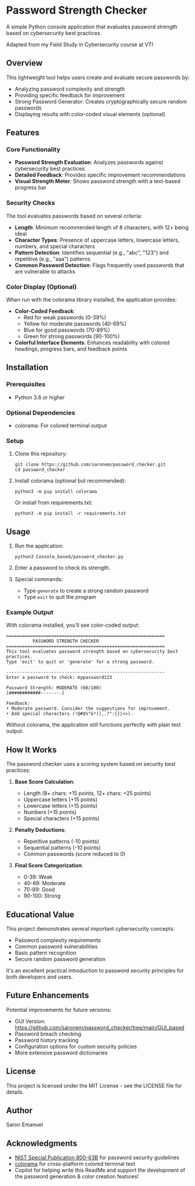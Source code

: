 # Password Strength Checker

A simple Python console application that evaluates password strength based on cybersecurity best practices.

Adapted from my Field Study in Cybersecurity course at VT!

## Overview

This lightweight tool helps users create and evaluate secure passwords by:
- Analyzing password complexity and strength
- Providing specific feedback for improvement
- Strong Password Generator: Creates cryptographically secure random passwords
- Displaying results with color-coded visual elements (optional)

## Features

### Core Functionality

- **Password Strength Evaluation**: Analyzes passwords against cybersecurity best practices
- **Detailed Feedback**: Provides specific improvement recommendations
- **Visual Strength Meter**: Shows password strength with a text-based progress bar

### Security Checks

The tool evaluates passwords based on several criteria:

- **Length**: Minimum recommended length of 8 characters, with 12+ being ideal
- **Character Types**: Presence of uppercase letters, lowercase letters, numbers, and special characters
- **Pattern Detection**: Identifies sequential (e.g., "abc", "123") and repetitive (e.g., "aaa") patterns
- **Common Password Detection**: Flags frequently used passwords that are vulnerable to attacks

### Color Display (Optional)

When run with the colorama library installed, the application provides:

- **Color-Coded Feedback**: 
  - Red for weak passwords (0-39%)
  - Yellow for moderate passwords (40-69%)
  - Blue for good passwords (70-89%)
  - Green for strong passwords (90-100%)
- **Colorful Interface Elements**: Enhances readability with colored headings, progress bars, and feedback points

## Installation

### Prerequisites
- Python 3.6 or higher

### Optional Dependencies
- colorama: For colored terminal output

### Setup
1. Clone this repository:
   ```
   git clone https://github.com/saronem/password_checker.git
   cd password_checker
   ```

2. Install colorama (optional but recommended):
   ```
   python3 -m pip install colorama
   ```
   
   Or install from requirements.txt:
   ```
   python3 -m pip install -r requirements.txt
   ```

## Usage

1. Run the application:
   ```
   python3 Console_based/password_checker.py
   ```

2. Enter a password to check its strength.

3. Special commands:
   - Type `generate` to create a strong random password
   - Type `exit` to quit the program

### Example Output

With colorama installed, you'll see color-coded output:

```
============================================================
          PASSWORD STRENGTH CHECKER
============================================================
This tool evaluates password strength based on cybersecurity best practices.
Type 'exit' to quit or 'generate' for a strong password.

------------------------------------------------------------
Enter a password to check: mypassword123

Password Strength: MODERATE (60/100)
[############--------]

Feedback:
• Moderate password. Consider the suggestions for improvement.
• Add special characters (!@#$%^&*(),.?":{}|<>).
```

Without colorama, the application still functions perfectly with plain text output.

## How It Works

The password checker uses a scoring system based on security best practices:

1. **Base Score Calculation**:
   - Length (8+ chars: +15 points, 12+ chars: +25 points)
   - Uppercase letters (+15 points)
   - Lowercase letters (+15 points)
   - Numbers (+15 points)
   - Special characters (+15 points)

2. **Penalty Deductions**:
   - Repetitive patterns (-10 points)
   - Sequential patterns (-10 points)
   - Common passwords (score reduced to 0)

3. **Final Score Categorization**:
   - 0-39: Weak
   - 40-69: Moderate
   - 70-89: Good
   - 90-100: Strong

## Educational Value

This project demonstrates several important cybersecurity concepts:
- Password complexity requirements
- Common password vulnerabilities
- Basic pattern recognition
- Secure random password generation

It's an excellent practical introduction to password security principles for both developers and users.

## Future Enhancements

Potential improvements for future versions:
- GUI Version: https://github.com/saronem/password_checker/tree/main/GUI_based
- Password breach checking
- Password history tracking
- Configuration options for custom security policies
- More extensive password dictionaries

## License

This project is licensed under the MIT License - see the LICENSE file for details.

## Author

Saron Emanuel

## Acknowledgments

- [NIST Special Publication 800-63B](https://pages.nist.gov/800-63-3/sp800-63b.html) for password security guidelines
- [colorama](https://pypi.org/project/colorama/) for cross-platform colored terminal text
- Copilot for helping write this ReadMe and support the development of the password generation & color creation features!
